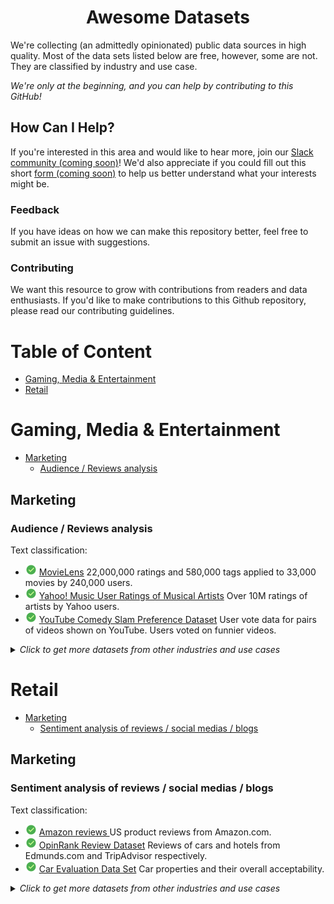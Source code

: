 
<div align="center">
  <h1>Awesome Datasets</h1>
</div>

We're collecting (an admittedly opinionated) public data sources in high quality. Most of the data sets listed below are free, however, some are not. They are classified by industry and use case.

*We're only at the beginning, and you can help by contributing to this GitHub!*

<!-- omit in toc -->
## How Can I Help?

If you're interested in this area and would like to hear more, join our [Slack community (coming soon)](#)! We'd also appreciate if you could fill out this short [form (coming soon)](#) to help us better understand what your interests might be.

<!-- omit in toc -->
### Feedback

If you have ideas on how we can make this repository better, feel free to submit an issue with suggestions.

<!-- omit in toc -->
### Contributing

We want this resource to grow with contributions from readers and data enthusiasts. If you'd like to make contributions to this Github repository, please read our contributing guidelines.

<!-- omit in toc -->
# Table of Content

- [Gaming, Media & Entertainment](#gaming-media-entertainment)
- [Retail](#retail)

<h1 id="gaming-media-entertainment">Gaming, Media & Entertainment</h1>

- [Marketing](#gaming-media-entertainment-marketing)
  - [Audience / Reviews analysis](#gaming-media-entertainment-marketing-audience-reviews-analysis)
<h2 id="gaming-media-entertainment-marketing">Marketing</h2>

<h3 id="gaming-media-entertainment-marketing-audience-reviews-analysis">Audience / Reviews analysis</h3>

Text classification:

- ![](./images/ok-24.png) [MovieLens](https://grouplens.org/datasets/movielens/) 22,000,000 ratings and 580,000 tags applied to 33,000 movies by 240,000 users.
- ![](./images/ok-24.png) [Yahoo! Music User Ratings of Musical Artists](https://webscope.sandbox.yahoo.com/catalog.php?datatype=r) Over 10M ratings of artists by Yahoo users.
- ![](./images/ok-24.png) [YouTube Comedy Slam Preference Dataset](https://www.kaggle.com/datasets/uciml/youtube-comedy-slam) User vote data for pairs of videos shown on YouTube. Users voted on funnier videos.

<details>
  <summary><i>Click to get more datasets from other industries and use cases</i></summary>

- [Retail > Marketing > Sentiment analysis of reviews / social medias / blogs](#retail-marketing-sentiment-analysis-of-reviews-social-medias-blogs)
</details>


<h1 id="retail">Retail</h1>

- [Marketing](#retail-marketing)
  - [Sentiment analysis of reviews / social medias / blogs](#retail-marketing-sentiment-analysis-of-reviews-social-medias-blogs)
<h2 id="retail-marketing">Marketing</h2>

<h3 id="retail-marketing-sentiment-analysis-of-reviews-social-medias-blogs">Sentiment analysis of reviews / social medias / blogs</h3>

Text classification:

- ![](./images/ok-24.png) [Amazon reviews	](https://s3.amazonaws.com/amazon-reviews-pds/readme.html) US product reviews from Amazon.com.
- ![](./images/ok-24.png) [OpinRank Review Dataset](https://archive.ics.uci.edu/ml/datasets/opinrank+review+dataset) Reviews of cars and hotels from Edmunds.com and TripAdvisor respectively.
- ![](./images/ok-24.png) [Car Evaluation Data Set](https://www.kaggle.com/datasets/elikplim/car-evaluation-data-set) Car properties and their overall acceptability.

<details>
  <summary><i>Click to get more datasets from other industries and use cases</i></summary>

- [Gaming, Media & Entertainment > Marketing > Audience / Reviews analysis](#gaming-media-entertainment-marketing-audience-reviews-analysis)
</details>
